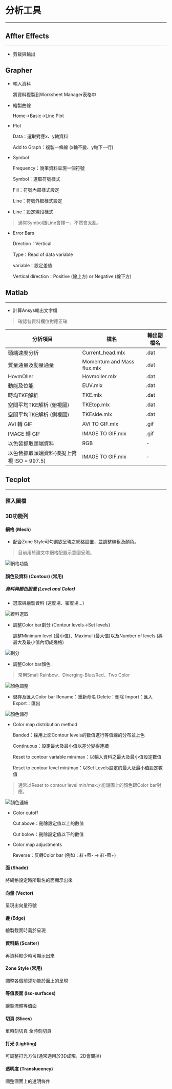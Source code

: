 # 分析工具
---
## Affter Effects
---
- 剪裁與輸出

## Grapher
- 輸入資料

  將資料複製到Worksheet Manager表格中

- 繪製曲線

  Home→Basic→Line Plot

- Plot

  Data：選取對應x、y軸資料

  Add to Graph：複製一條線 (x軸不變、y軸下一行)

- Symbol

  Frequency：幾筆資料呈現一個符號

  Symbol：選取符號樣式

  Fill：符號內部樣式設定

  Line：符號外框樣式設定

- Line：設定線段樣式

> 通常Symbol跟Line會擇一，不然會太亂。

- Error Bars

  Drection：Vertical

  Type：Read of data variable

  variable：設定差值

  Vertical direction：Positive (線上方) or Negative (線下方)
  

## Matlab
---
- 計算Ansys輸出文字檔
> 確認各資料欄位對應正確

| 分析項目         | 檔名       | 輸出副檔名 |
|--------------|---------------|------|
| 頭端速度分析  | Current_head.mlx | .dat |
| 質量通量及動量通量 | Momentum and Mass flux.mlx | .dat |
| HovmOller     | Hovmoller.mlx | .dat |
| 動能及位能     | EUV.mlx | .dat |
| 時均TKE解析 | TKE.mlx | .dat |
| 空間平均TKE解析 (俯視圖) | TKEtop.mlx | .dat |
| 空間平均TKE解析 (側視圖) | TKEside.mlx | .dat |
| AVI 轉 GIF| AVI TO  GIF.mlx | .gif |
| IMAGE 轉 GIF| IMAGE TO  GIF.mlx | .gif |
| 以色皆抓取頭端資料 | RGB | - |
| 以色皆抓取頭端資料(模擬上俯視 ISO = 997.5) | IMAGE TO  GIF.mlx | - |

## Tecplot
---
### 匯入圖檔
### 3D功能列
#### 網格 (Mesh)
  
- 配合Zone Style可勾選欲呈現之網格設置，並調整線粗及顏色。

> 目前用於論文中網格配置示意圖呈現。

![網格功能](/docs/images/Mesh.jpg)

#### 顏色及資料 (Contour) (常用)
##### 資料與顏色設置 (Level and Color)  
- 選取與繪製資料 (速度場、密度場...)

![資料選取](/docs/images/Data.jpg)

- 調整Color bar劃分 (Contour levels→Set levels)

  調整Minimum level (最小值)、Maximul (最大值)以及Number of levels (將最大及最小值內切成幾格)

![劃分](/docs/images/Set-levels.jpg)

- 調整Color bar顏色
>常用Small Rainbow、Diverging-Blue/Red、Two Color

![顏色調整](/docs/images/Color-map.jpg)

- 儲存及匯入Color bar
  Rename：重新命名
  Delete：刪除
  Import：匯入
  Export：匯出

![顏色儲存](/docs/images/color-map-save.jpg)

- Color map distribution method

  Banded：採用上面Contour levels的數值進行等值線的分布並上色
  
  Continuous：設定最大及最小值以差分變得連續
  
  Reset to contour variable min/max：以輸入資料之最大及最小值設定數值
  
  Reset to contour level min/max：以Set Levels設定的最大及最小值設定數值
  
>通常以Reset to contour level min/max才能讓圖上的顏色跟Color bar對應。

![顏色連續](/docs/images/Color-map-Continuous.jpg)

- Color cutoff

  Cut above：刪除設定值以上的數值
  
  Cut bolow：刪除設定值以下的數值

- Color map adjustments

  Reverse：反轉Color bar (例如：紅+藍- → 紅-藍+)

#### 面 (Shade)
  
  將網格設定時所取名的面顯示出來
   
#### 向量 (Vector)
  
  呈現出向量符號
  
#### 邊 (Edge)
  
  繪製截面時義於呈現
  
#### 資料點 (Scatter)
  
  再資料較少時可顯示出來
  
#### Zone Style (常用)
  
  調整各個前述功能於面上的呈現
  
#### 等值表面 (Iso-surfaces)
  
  繪製流體等值面
  
#### 切頁 (Slices)
  
  單時刻切頁
  全時刻切頁
  
#### 打光 (Lighting)
  
  可調整打光方位(通常適用於3D成現，2D會關掉)
  
#### 透明度 (Translucency)
  
  調整個面上的透明條件
